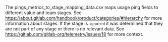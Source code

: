 The pings_metrics_to_stage_mapping_data.csv maps usage ping fields to different value and team stages. See https://about.gitlab.com/handbook/product/categories/#hierarchy for more information about stages. If the stage is `ignored` it was determined that they are not part of any stage or there is no relevant data. See https://gitlab.com/gitlab-org/telemetry/issues/18 for more context.